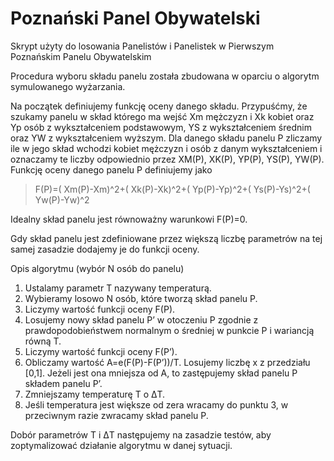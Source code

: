 # Poznański Panel Obywatelski
Skrypt użyty do losowania Panelistów i Panelistek w Pierwszym Poznańskim Panelu Obywatelskim

Procedura wyboru składu panelu została zbudowana w oparciu o algorytm symulowanego wyżarzania.

Na początek definiujemy funkcję oceny danego składu. Przypuśćmy, że szukamy panelu w skład którego ma wejść Xm mężczyzn i Xk kobiet oraz Yp osób z wykształceniem podstawowym, YS z wykształceniem średnim oraz YW z wykształceniem wyższym. Dla danego składu panelu P zliczamy ile w jego skład wchodzi kobiet mężczyzn i osób z danym wykształceniem i oznaczamy te liczby odpowiednio przez XM(P), XK(P), YP(P), YS(P), YW(P).
Funkcję oceny danego panelu P definiujemy jako

> F(P)=( Xm(P)-Xm)^2+( Xk(P)-Xk)^2+( Yp(P)-Yp)^2+( Ys(P)-Ys)^2+( Yw(P)-Yw)^2

Idealny skład panelu jest równoważny warunkowi F(P)=0. 

Gdy skład panelu jest zdefiniowane przez większą liczbę parametrów na tej samej zasadzie dodajemy je do funkcji oceny.

Opis algorytmu (wybór N osób do panelu)
1. Ustalamy parametr T nazywany temperaturą.
1. Wybieramy losowo N osób, które tworzą skład panelu P.
1. Liczymy wartość funkcji oceny F(P).
1. Losujemy nowy skład panelu P’ w otoczeniu P zgodnie z prawdopodobieństwem normalnym o średniej w punkcie P i wariancją równą T.
1. Liczymy wartość funkcji oceny F(P’).
1. Obliczamy wartość A=e(F(P)-F(P’))/T. Losujemy liczbę x z przedziału [0,1]. Jeżeli jest ona mniejsza od A, to zastępujemy skład panelu P składem panelu P’.
1. Zmniejszamy temperaturę  T o ΔT.
1. Jeśli temperatura jest większe od zera wracamy do punktu 3, w przeciwnym razie zwracamy skład panelu P.

Dobór parametrów T i ΔT następujemy na zasadzie testów, aby zoptymalizować działanie algorytmu w danej sytuacji.

